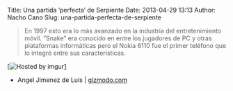 Title: Una partida ’perfecta’ de Serpiente
Date: 2013-04-29 13:13
Author: Nacho Cano
Slug: una-partida-perfecta-de-serpiente

> En 1997 esto era lo más avanzado en la industria del entretenimiento
> móvil. ”Snake” era conocido en entre los jugadores de PC y otras
> plataformas informáticas pero el Nokia 6110 fue el primer teléfono que
> lo integró entre sus características.

[![Hosted by imgur](http://i.imgur.com/dAtcCfH.gif)[1]

- Angel Jimenez de Luis | [gizmodo.com][]

  [1]: http://i.imgur.com/dAtcCfH
    "Un partida 'perfecta' de Serpiente"
  [gizmodo.com]: http://es.gizmodo.com/un-partida-perfecta-de-serpiente-472150126
    "Un partida 'perfecta' de Serpiente"
